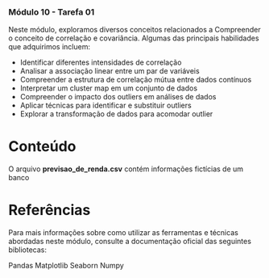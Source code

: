 ### Módulo 10 - Tarefa 01
Neste módulo, exploramos diversos conceitos relacionados a Compreender o conceito de correlação e covariância. Algumas das principais habilidades que adquirimos incluem:

- Identificar diferentes intensidades de correlação
- Analisar a associação linear entre um par de variáveis
- Compreender a estrutura de correlação mútua entre dados contínuos
- Interpretar um cluster map em um conjunto de dados
- Compreender o impacto dos outliers em análises de dados
- Aplicar técnicas para identificar e substituir outliers
- Explorar a transformação de dados para acomodar outlier

# Conteúdo
O arquivo **previsao_de_renda.csv** contém informações fictícias de um banco

# Referências
Para mais informações sobre como utilizar as ferramentas e técnicas abordadas neste módulo, consulte a documentação oficial das seguintes bibliotecas:

Pandas 
Matplotlib 
Seaborn 
Numpy

